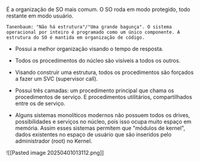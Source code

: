 É a organização de SO mais comum. O SO roda em modo protegido, todo restante em modo usuário.

	Tanenbaum: "Não há estrutura"/"Uma grande bagunça". O sistema operacional por inteiro é programado como um único componente. A estrutura do SO é mantida em organização de código.

 - Possui a melhor organização visando o tempo de resposta.

- Todos os procedimentos do núcleo são visíveis a todos os outros.

- Visando construir uma estrutura, todos os procedimentos são forçados a fazer um SVC (supervisor call).

- Possui três camadas: um procedimento principal que chama os procedimentos de serviço. E procedimentos utilitários, compartilhados entre os de serviço.

- Alguns sistemas monolíticos modernos não possuem todos os drives, possibilidades e serviços no núcleo, pois isso ocupa muito espaço em memória. Assim esses sistemas permitem que "módulos de kernel", dados existentes no espaço de usuário que são inseridos pelo administrador (root) no Kernel.

![[Pasted image 20250401013112.png]]
